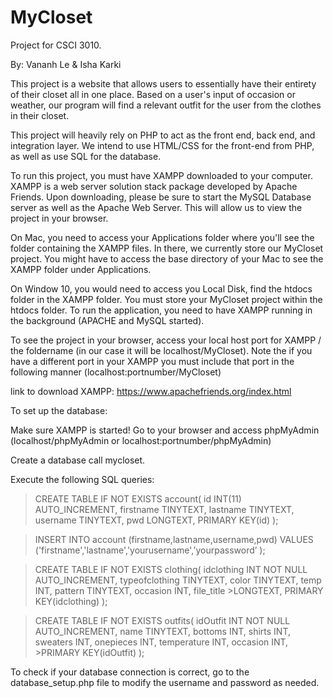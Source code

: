# MyCloset
Project for CSCI 3010.

By: Vananh Le & Isha Karki

This project is a website that allows users to essentially have their entirety of 
their closet all in one place. Based on a user's input of occasion or weather, our program will
find a relevant outfit for the user from the clothes in their closet. 

This project will heavily rely on PHP to act as the front end, back end, and integration layer. We intend to
use HTML/CSS for the front-end from PHP, as well as use SQL for the database.

To run this project, you must have XAMPP downloaded to your computer. XAMPP is a web server solution stack package developed by Apache Friends. Upon downloading, 
please be sure to start the MySQL Database server as well as the Apache Web Server. This will allow us to view the project in your browser.

On Mac, you need to access your Applications folder where you'll see the folder containing the XAMPP files. In there, we currently store our MyCloset project. 
You might have to access the base directory of your Mac to see the XAMPP folder under Applications.

On Window 10, you would need to access you Local Disk, find the htdocs folder in the XAMPP folder. You must store your MyCloset project within the htdocs folder. To run the application, you need to have XAMPP running in the background (APACHE and MySQL started). 

To see the project in your browser, access your local host port for XAMPP / the foldername (in our case it will be localhost/MyCloset). Note the if you have a different port in your XAMPP you must include that port in the following manner (localhost:portnumber/MyCloset) 

link to download XAMPP: https://www.apachefriends.org/index.html


To set up the database:

Make sure XAMPP is started! Go to your browser and access phpMyAdmin (localhost/phpMyAdmin or localhost:portnumber/phpMyAdmin)

Create a database call mycloset.

Execute the following SQL queries:

>CREATE TABLE IF NOT EXISTS account(
>    id INT(11) AUTO_INCREMENT, 
>    firstname TINYTEXT,
>    lastname TINYTEXT,
>    username TINYTEXT,
>    pwd LONGTEXT,
>    PRIMARY KEY(id)
);

>INSERT INTO account
>   (firstname,lastname,username,pwd)
>VALUES
>    ('firstname','lastname','yourusername',’yourpassword’
);

>CREATE TABLE IF NOT EXISTS clothing( idclothing INT NOT NULL AUTO_INCREMENT, typeofclothing TINYTEXT, color TINYTEXT, temp INT, pattern TINYTEXT, occasion INT, file_title >LONGTEXT, PRIMARY KEY(idclothing) 
);

>CREATE TABLE IF NOT EXISTS outfits( idOutfit INT NOT NULL AUTO_INCREMENT, name TINYTEXT, bottoms INT, shirts INT, sweaters INT, onepieces INT, temperature INT, occasion INT, >PRIMARY KEY(idOutfit) );

To check if your database connection is correct, go to the database_setup.php file to modify the username and password as needed. 
